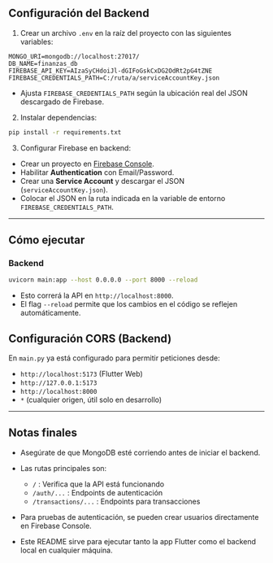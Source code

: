 ## Configuración del Backend

1. Crear un archivo `.env` en la raíz del proyecto con las siguientes variables:

```
MONGO_URI=mongodb://localhost:27017/
DB_NAME=finanzas_db
FIREBASE_API_KEY=AIzaSyCHdoiJl-dGIFoGskCxDG2OdRt2pG4tZNE
FIREBASE_CREDENTIALS_PATH=C:/ruta/a/serviceAccountKey.json
```

* Ajusta `FIREBASE_CREDENTIALS_PATH` según la ubicación real del JSON descargado de Firebase.

2. Instalar dependencias:

```bash
pip install -r requirements.txt
```

3. Configurar Firebase en backend:

* Crear un proyecto en [Firebase Console](https://console.firebase.google.com/).
* Habilitar **Authentication** con Email/Password.
* Crear una **Service Account** y descargar el JSON (`serviceAccountKey.json`).
* Colocar el JSON en la ruta indicada en la variable de entorno `FIREBASE_CREDENTIALS_PATH`.

---

## Cómo ejecutar

### Backend

```bash
uvicorn main:app --host 0.0.0.0 --port 8000 --reload
```

* Esto correrá la API en `http://localhost:8000`.
* El flag `--reload` permite que los cambios en el código se reflejen automáticamente.


## Configuración CORS (Backend)

En `main.py` ya está configurado para permitir peticiones desde:

* `http://localhost:5173` (Flutter Web)
* `http://127.0.0.1:5173`
* `http://localhost:8000`
* `*` (cualquier origen, útil solo en desarrollo)

---

## Notas finales

* Asegúrate de que MongoDB esté corriendo antes de iniciar el backend.
* Las rutas principales son:

  * `/` : Verifica que la API está funcionando
  * `/auth/...` : Endpoints de autenticación
  * `/transactions/...` : Endpoints para transacciones
* Para pruebas de autenticación, se pueden crear usuarios directamente en Firebase Console.
* Este README sirve para ejecutar tanto la app Flutter como el backend local en cualquier máquina.
